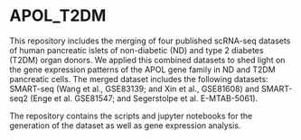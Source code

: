 # APOL_T2DM
This repository includes the merging of four published scRNA-seq datasets of human pancreatic islets of non-diabetic (ND) and type 2 diabetes (T2DM) organ donors. 
We applied this combined datasets to shed light on the gene expression patterns of the APOL gene family in ND and T2DM pancreatic cells.
The merged dataset includes the following datasets: SMART-seq (Wang et al., GSE83139; and Xin et al., GSE81608) and SMART-seq2 (Enge et al. GSE81547; and Segerstolpe et al. E-MTAB-5061).

The repository contains the scripts and jupyter notebooks for the generation of the dataset as well as gene expression analysis.
